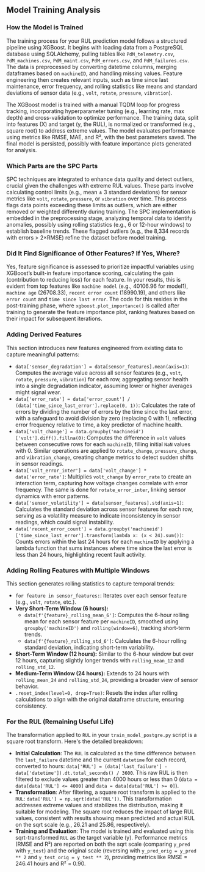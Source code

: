 ## Model Training Analysis

### How the Model is Trained
The training process for your RUL prediction model follows a structured pipeline using XGBoost. It begins with loading data from a PostgreSQL database using SQLAlchemy, pulling tables like `PdM_telemetry.csv`, `PdM_machines.csv`, `PdM_maint.csv`, `PdM_errors.csv`, and `PdM_failures.csv`. The data is preprocessed by converting datetime columns, merging dataframes based on `machineID`, and handling missing values. Feature engineering then creates relevant inputs, such as time since last maintenance, error frequency, and rolling statistics like means and standard deviations of sensor data (e.g., `volt`, `rotate`, `pressure`, `vibration`).

The XGBoost model is trained with a manual TQDM loop for progress tracking, incorporating hyperparameter tuning (e.g., learning rate, max depth) and cross-validation to optimize performance. The training data, split into features (X) and target (y, the RUL), is normalized or transformed (e.g., square root) to address extreme values. The model evaluates performance using metrics like RMSE, MAE, and R², with the best parameters saved. The final model is persisted, possibly with feature importance plots generated for analysis.

### Which Parts are the SPC Parts
SPC techniques are integrated to enhance data quality and detect outliers, crucial given the challenges with extreme RUL values. These parts involve calculating control limits (e.g., mean ± 3 standard deviations) for sensor metrics like `volt`, `rotate`, `pressure`, or `vibration` over time. This process flags data points exceeding these limits as outliers, which are either removed or weighted differently during training. The SPC implementation is embedded in the preprocessing stage, analyzing temporal data to identify anomalies, possibly using rolling statistics (e.g., 6 or 12-hour windows) to establish baseline trends. These flagged outliers (e.g., the 8,334 records with errors > 2×RMSE) refine the dataset before model training.

### Did It Find Significance of Other Features? If Yes, Where?
Yes, feature significance is assessed to prioritize impactful variables using XGBoost’s built-in feature importance scoring, calculating the gain (contribution to reducing loss) for each feature. In your results, this is evident from top features like `machine model` (e.g., 40106.96 for model1), `machine age` (26708.33), `recent error count` (18990.19), and others like `error count` and `time since last error`. The code for this resides in the post-training phase, where `xgboost.plot_importance()` is called after training to generate the feature importance plot, ranking features based on their impact for subsequent iterations.

### Adding Derived Features
This section introduces new features engineered from existing data to capture meaningful patterns:

- `data['sensor_degradation'] = data[sensor_features].mean(axis=1)`: Computes the average value across all sensor features (e.g., `volt`, `rotate`, `pressure`, `vibration`) for each row, aggregating sensor health into a single degradation indicator, assuming lower or higher averages might signal wear.
- `data['error_rate'] = data['error_count'] / (data['time_since_last_error'].replace(0, 1))`: Calculates the rate of errors by dividing the number of errors by the time since the last error, with a safeguard to avoid division by zero (replacing 0 with 1), reflecting error frequency relative to time, a key predictor of machine health.
- `data['volt_change'] = data.groupby('machineid')['volt'].diff().fillna(0)`: Computes the difference in `volt` values between consecutive rows for each `machineID`, filling initial `NaN` values with 0. Similar operations are applied to `rotate_change`, `pressure_change`, and `vibration_change`, creating change metrics to detect sudden shifts in sensor readings.
- `data['volt_error_inter'] = data['volt_change'] * data['error_rate']`: Multiplies `volt_change` by `error_rate` to create an interaction term, capturing how voltage changes correlate with error frequency. The same is done for `rotate_error_inter`, linking sensor dynamics with error patterns.
- `data['sensor_volatility'] = data[sensor_features].std(axis=1)`: Calculates the standard deviation across sensor features for each row, serving as a volatility measure to indicate inconsistency in sensor readings, which could signal instability.
- `data['recent_error_count'] = data.groupby('machineid')['time_since_last_error'].transform(lambda x: (x < 24).sum())`: Counts errors within the last 24 hours for each `machineID` by applying a lambda function that sums instances where time since the last error is less than 24 hours, highlighting recent fault activity.

### Adding Rolling Features with Multiple Windows
This section generates rolling statistics to capture temporal trends:

- `for feature in sensor_features:`: Iterates over each sensor feature (e.g., `volt`, `rotate`, etc.).
- **Very Short-Term Window (6 hours):**
  - `data[f'{feature}_rolling_mean_6']`: Computes the 6-hour rolling mean for each sensor feature per `machineID`, smoothed using `groupby('machineID')` and `rolling(window=6)`, tracking short-term trends.
  - `data[f'{feature}_rolling_std_6']`: Calculates the 6-hour rolling standard deviation, indicating short-term variability.
- **Short-Term Window (12 hours):** Similar to the 6-hour window but over 12 hours, capturing slightly longer trends with `rolling_mean_12` and `rolling_std_12`.
- **Medium-Term Window (24 hours):** Extends to 24 hours with `rolling_mean_24` and `rolling_std_24`, providing a broader view of sensor behavior.
- `.reset_index(level=0, drop=True)`: Resets the index after rolling calculations to align with the original dataframe structure, ensuring consistency.

### For the RUL (Remaining Useful Life)
The transformation applied to `RUL` in your `train_model_postgre.py` script is a square root transform. Here's the detailed breakdown:

- **Initial Calculation**: The `RUL` is calculated as the time difference between the `last_failure` datetime and the current `datetime` for each record, converted to hours: `data['RUL'] = (data['last_failure'] - data['datetime']).dt.total_seconds() / 3600`. This raw RUL is then filtered to exclude values greater than 4000 hours or less than 0 (`data = data[data['RUL'] <= 4000]` and `data = data[data['RUL'] >= 0]`).
- **Transformation**: After filtering, a square root transform is applied to the `RUL`: `data['RUL'] = np.sqrt(data['RUL'])`. This transformation addresses extreme values and stabilizes the distribution, making it suitable for modeling. The square root reduces the impact of large RUL values, consistent with results showing mean predicted and actual RUL on the sqrt scale (e.g., 26.21 and 25.86, respectively).
- **Training and Evaluation**: The model is trained and evaluated using this sqrt-transformed `RUL` as the target variable (y). Performance metrics (RMSE and R²) are reported on both the sqrt scale (comparing `y_pred` with `y_test`) and the original scale (reversing with `y_pred_orig = y_pred ** 2` and `y_test_orig = y_test ** 2`), providing metrics like RMSE = 246.41 hours and R² = 0.90.